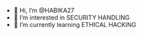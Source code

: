 - 👋 Hi, I’m @HABIKA27
- 👀 I’m interested in SECURITY HANDLING
- 🌱 I’m currently learning ETHICAL HACKING

<!---
HABIKA27/HABIKA27 is a ✨ special ✨ repository because its `README.md` (this file) appears on your GitHub profile.
You can click the Preview link to take a look at your changes.
--->
